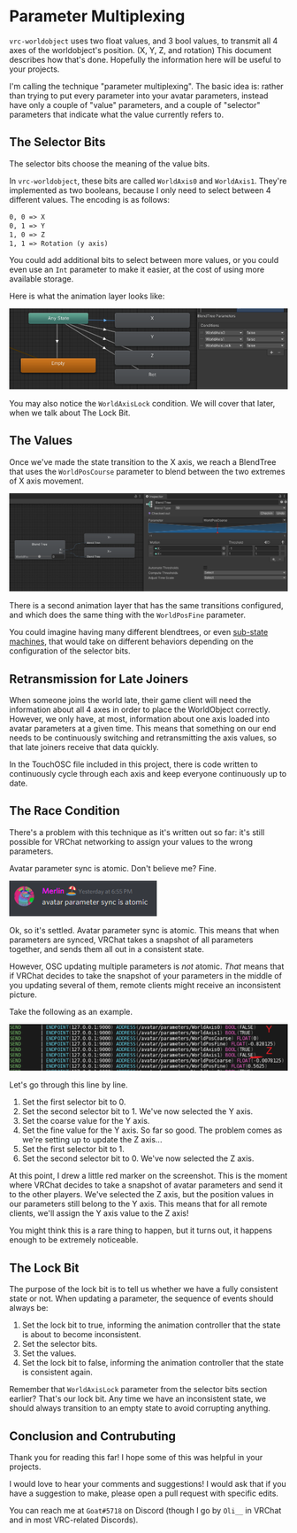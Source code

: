 # Parameter Multiplexing

`vrc-worldobject` uses two float values, and 3 bool values, to transmit all 4 axes of the worldobject's position. (X, Y, Z, and rotation)
This document describes how that's done. Hopefully the information here will be useful to your projects.

I'm calling the technique "parameter multiplexing".
The basic idea is: rather than trying to put every parameter into your avatar parameters,
instead have only a couple of "value" parameters, and a couple of "selector" parameters that indicate what the value currently refers to.

## The Selector Bits

The selector bits choose the meaning of the value bits.

In `vrc-worldobject`, these bits are called `WorldAxis0` and `WorldAxis1`.
They're implemented as two booleans, because I only need to select between 4 different values.
The encoding is as follows:

```text
0, 0 => X
0, 1 => Y
1, 0 => Z
1, 1 => Rotation (y axis)
```

You could add additional bits to select between more values, or you could even use an `Int` parameter to make it easier, at the cost of using more available storage.

Here is what the animation layer looks like:

![The transition for the X axis depends on both the WorldAxis0 and WorldAxis1 bits being true](images/x-axis-selector-bits.png)

You may also notice the `WorldAxisLock` condition. We will cover that later, when we talk about The Lock Bit.

## The Values

Once we've made the state transition to the X axis, we reach a BlendTree that uses the `WorldPosCourse` parameter to blend between the two extremes of X axis movement.

![blendtree](images/x-axis-blendtree.png)

There is a second animation layer that has the same transitions configured, and which does the same thing with the `WorldPosFine` parameter.

You could imagine having many different blendtrees, or even [sub-state machines](https://docs.unity3d.com/Manual/NestedStateMachines.html), that would take on different behaviors depending on the configuration of the selector bits.

## Retransmission for Late Joiners

When someone joins the world late, their game client will need the information about all 4 axes in order to place the WorldObject correctly.
However, we only have, at most, information about one axis loaded into avatar parameters at a given time.
This means that something on our end needs to be continuously switching and retransmitting the axis values, so that late joiners receive that data quickly.

In the TouchOSC file included in this project, there is code written to continuously cycle through each axis and keep everyone continuously up to date.

## The Race Condition

There's a problem with this technique as it's written out so far: it's still possible for VRChat networking to assign your values to the wrong parameters.

Avatar parameter sync is atomic. Don't believe me? Fine.

![Merlin on Discord: Avatar parameter sync is atomic.](images/parameter-sync-is-atomic.png)

Ok, so it's settled. Avatar parameter sync is atomic.
This means that when parameters are synced, VRChat takes a snapshot of all parameters together, and sends them all out in a consistent state.

However, OSC updating multiple parameters is *not* atomic.
*That* means that if VRChat decides to take the snapshot of your parameters in the middle of you updating several of them, remote clients might receive an inconsistent picture.

Take the following as an example.

![A screenshot of OSC messages, described line-by-line below](images/race-condition.png)

Let's go through this line by line.

1. Set the first selector bit to 0.
2. Set the second selector bit to 1. We've now selected the Y axis.
3. Set the coarse value for the Y axis.
4. Set the fine value for the Y axis. So far so good. The problem comes as we're setting up to update the Z axis...
5. Set the first selector bit to 1.
6. Set the second selector bit to 0. We've now selected the Z axis.

At this point, I drew a little red marker on the screenshot.
This is the moment where VRChat decides to take a snapshot of avatar parameters and send it to the other players.
We've selected the Z axis, but the position values in our parameters still belong to the Y axis.
This means that for all remote clients, we'll assign the Y axis value to the Z axis!

You might think this is a rare thing to happen, but it turns out, it happens enough to be extremely noticeable.

## The Lock Bit

The purpose of the lock bit is to tell us whether we have a fully consistent state or not.
When updating a parameter, the sequence of events should always be:

1. Set the lock bit to true, informing the animation controller that the state is about to become inconsistent.
2. Set the selector bits.
3. Set the values.
4. Set the lock bit to false, informing the animation controller that the state is consistent again.

Remember that `WorldAxisLock` parameter from the selector bits section earlier? That's our lock bit.
Any time we have an inconsistent state, we should always transition to an empty state to avoid corrupting anything.

## Conclusion and Contrubuting

Thank you for reading this far! I hope some of this was helpful in your projects.

I would love to hear your comments and suggestions!
I would ask that if you have a suggestion to make, please open a pull request with specific edits.

You can reach me at `Goat#5718` on Discord (though I go by `Oli__` in VRChat and in most VRC-related Discords).
